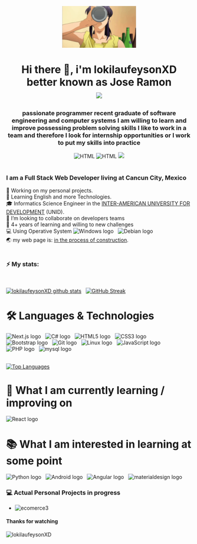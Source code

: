 <div id="header" align="center">
        <img src="https://github.com/lokilaufeysonXD/Gif_Imagen_Redmi_Perfil/blob/main/Gif/Anime/Evangelion/Misato_drinking_beer.gif" width="200" alt="gif"/>
        <h1 align="centar"> 
            Hi there 👋, i'm lokilaufeysonXD better known as Jose Ramon <br/> 
            <img src="https://img.shields.io/badge/Freelancer-29B2FE?style=for-the-badge&logo=Freelancer&logoColor=white" width="200" /> 
        </h1> 
        <h3 align="center">
            passionate programmer recent graduate of software engineering and computer systems
            I am willing to learn and improve possessing problem solving skills
            I like to work in a team and therefore I look for internship opportunities or
            I work to put my skills into practice
        </h3>
        <div id="badges" align="center">
            <img src="https://img.shields.io/github/stars/lokilaufeysonXD?color=orange&style=for-the-badge" alt="HTML" />
            <img src="https://img.shields.io/github/followers/lokilaufeysonXD?style=for-the-badge" alt="HTML" />
            <a hreft="https://twitter.com/jose_laufeyson">
                <img src="https://img.shields.io/twitter/url?color=blue&label=%40jose_laufeyson&logo=twitter&style=for-the-badge&url=https%3A%2F%2Ftwitter.com%2Fjose_laufeyson" />
            </a>
        </div>
</div>
<br/>

### I am a Full Stack Web Developer living at Cancun City, Mexico

🔭 Working on my personal projects. <br/>
🌱 Learning English and more Technologies. <br/>
🎓 Informatics Science Engineer in the [INTER-AMERICAN UNIVERSITY FOR DEVELOPMENT](https://www.unid.edu.mx/) (UNID). <br/>
👯 I’m looking to collaborate on developers teams <br/>
💼 4+ years of learning and willing to new challenges <br/>
💻 Using Operative System 
<img src="https://img.shields.io/badge/Windows-282C34?logo=Windows" alt="Windows logo" title="Windows" height="20" /> &nbsp;
<img src="https://img.shields.io/badge/Debian-282C34?logo=debian" alt="Debian logo" title="Debian" height="20" />
<br/>
🌏 my web page is: [in the process of construction](). <br/> 
<br/>

### ⚡ My stats:
<br/>

[![lokilaufeysonXD github stats](https://github-readme-stats.vercel.app/api?username=lokilaufeysonXD&show_icons=true&hide_border=true)](https://github.com/lokilaufeysonXD)
&nbsp;
[![GitHub Streak](http://github-readme-streak-stats.herokuapp.com?user=lokilaufeysonXD&theme=default)](https://git.io/streak-stats)


<div align="left">
    <h1>🛠 Languages & Technologies</h1>
    <div>
        <img src="https://img.shields.io/badge/Next.js-282C34?logo=next.js&logoColor=white" alt="Next.js logo" title="Next.js" height="25" />
        &nbsp;
        <img src="https://img.shields.io/badge/C%23-282C34?logo=c-sharp&logoColor=9b4f96" alt="C# logo" title="C#" height="25" />
        &nbsp;
        <img src="https://img.shields.io/badge/HTML5-282C34?logo=html5&logoColor=E34F26" alt="HTML5 logo" title="HTML5" height="25" />
        &nbsp;
        <img src="https://img.shields.io/badge/CSS3-282C34?logo=css3&logoColor=1572B6" alt="CSS3 logo" title="CSS3" height="25" />
        &nbsp;
        <img src="https://img.shields.io/badge/Bootstrap-282C34?logo=bootstrap" alt="Bootstrap logo" title="Bootstrap" height="25" />
        &nbsp;
        <img src="https://img.shields.io/badge/git-282C34?logo=git&logoColor=F05032" alt="Git logo" title="Git" height="25" />
        &nbsp;
        <img src="https://img.shields.io/badge/Linux-282C34?logo=linux&logoColor=FFFFFF" alt="Linux logo" title="Linux" height="25" />
        &nbsp;
        <img src="https://img.shields.io/badge/JavaScript-282C34?logo=javascript&logoColor=F7DF1E" alt="JavaScript logo" title="JavaScript" height="25" />
        &nbsp;
        <img src="https://img.shields.io/badge/PHP-282C34?logo=php&logoColor=777bb4" alt="PHP logo" title="PHP" height="25" />
        &nbsp;
        <img src="https://img.shields.io/badge/mysql-282C34?logo=mysql&logoColor=777bb4" alt="mysql logo" title="mysql" height="25" />
    </div>  
    <br/>     
                
[![Top Languages](https://github-readme-stats.vercel.app/api/top-langs/?username=lokilaufeysonXD&layout=compact)](https://github.com/lokilaufeysonXD)


<div align="left">
    <h1>📖  What I am currently learning / improving on</h1>
    <div>
        <img src="https://img.shields.io/badge/React-282C34?logo=react&logoColor=61DAFB" alt="React logo" title="React" height="25" />
    </div>  

   <div align="left">
    <h1>📚  What I am interested in learning at some point</h1>
    <div>
        <img src="https://img.shields.io/badge/Python-282C34?logo=python&logoColor=ffdd54" alt="Python logo" title="Python" height="25" />
        &nbsp;
        <img src="https://img.shields.io/badge/Android-282C34?logo=android&logoColor=3DDC84" alt="Android logo" title="Android" height="25" />
        &nbsp;
        <img src="https://img.shields.io/badge/Angular-282C34?logo=Angular&logoColor=3DDC84" alt="Angular logo" title="Angular" height="25" />
        &nbsp;
        <img src="https://img.shields.io/badge/materialdesign-282C34?logo=materialdesign&logoColor=3DDC84" alt="materialdesign logo" title="materialdesign" height="25" />
    </div> 
       
### 💻 Actual Personal Projects in progress</h1>
 
- ![ecomerce3](https://github.com/Pudin-con-pasas-uwu/ecomerce3)

#### Thanks for watching
<img src="https://komarev.com/ghpvc/?username=lokilaufeysonXD&label=Profile%20views&color=0e75b6&style=flat" alt="lokilaufeysonXD" /> 
